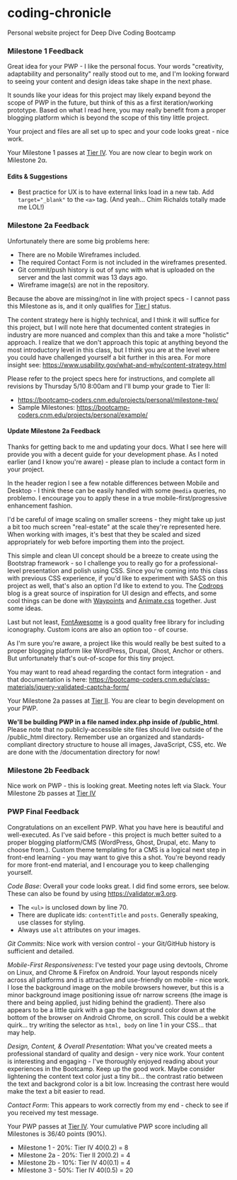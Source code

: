 # coding-chronicle
Personal website project for Deep Dive Coding Bootcamp

### Milestone 1 Feedback
Great idea for your PWP - I like the personal focus. Your words "creativity, adaptability and personality" really stood out to me, and I'm looking forward to seeing your content and design ideas take shape in the next phase. 

It sounds like your ideas for this project may likely expand beyond the scope of PWP in the future, but think of this as a first iteration/working prototype. Based on what I read here, you may really benefit from a proper blogging platform which is beyond the scope of this tiny little project.

Your project and files are all set up to spec and your code looks great - nice work.

Your Milestone 1 passes at [Tier IV](https://bootcamp-coders.cnm.edu/projects/personal/rubric/). You are now clear to begin work on Milestone 2&alpha;.

#### Edits &amp; Suggestions
- Best practice for UX is to have external links load in a new tab. Add `target="_blank"` to the `<a>` tag. (And yeah... Chim Richalds totally made me LOL!)

### Milestone 2a Feedback
Unfortunately there are some big problems here: 
- There are no Mobile Wireframes included. 
- The required Contact Form is not included in the wireframes presented.
- Git commit/push history is out of sync with what is uploaded on the server and the last commit was 13 days ago. 
- Wireframe image(s) are not in the repository. 

Because the above are missing/not in line with project specs - I cannot pass this Milestone as is, and it only qualifies for [Tier I](https://bootcamp-coders.cnm.edu/projects/personal/rubric/) status.

The content strategy here is highly technical, and I think it will suffice for this project, but I will  note here that documented content strategies in industry are more nuanced and complex than this and take a more "holistic" approach. I realize that we don't approach this topic at anything beyond the most introductory level in this class, but I think you are at the level where you could have challenged yourself a bit further in this area. For more insight see: https://www.usability.gov/what-and-why/content-strategy.html

Please refer to the project specs here for instructions, and complete all revisions by Thursday 5/10 8:00am and I'll bump your grade to Tier II: 
- https://bootcamp-coders.cnm.edu/projects/personal/milestone-two/ 
- Sample Milestones: https://bootcamp-coders.cnm.edu/projects/personal/example/

#### Update Milestone 2a Feedback
Thanks for getting back to me and updating your docs. What I see here will provide you with a decent guide for your development phase. As I noted earlier (and I know you're aware) - please plan to include a contact form in your project. 

In the header region I see a few notable differences between Mobile and Desktop - I think these can be easily handled with some `@media` queries, no problemo. I encourage you to apply these in a true mobile-first/progressive enhancement fashion. 

I'd be careful of image scaling on smaller screens - they might take up just a bit too much screen "real-estate" at the scale they're represented here. When working with images, it's best that they be scaled and sized appropriately for web before importing them into the project.

This simple and clean UI concept should be a breeze to create using the Bootstrap framework - so I challenge you to really go for a professional-level presentation and polish using CSS. Since you're coming into this class with previous CSS experience, if you'd like to experiment with SASS on this project as well, that's also an option I'd like to extend to you. The [Codrops](https://tympanus.net/codrops/) blog is a great source of inspiration for UI design and effects, and some cool things can be done with [Waypoints](http://imakewebthings.com/waypoints/) and [Animate.css](https://daneden.github.io/animate.css/) together. Just some ideas.

Last but not least, [FontAwesome](https://fontawesome.com/) is a good quality free library for including iconography. Custom icons are also an option too - of course.

As I'm sure you're aware, a project like this would really be best suited to a proper blogging platform like WordPress, Drupal, Ghost, Anchor or others. But unfortunately that's out-of-scope for this tiny project.

You may want to read ahead regarding the contact form integration - and that documentation is here: https://bootcamp-coders.cnm.edu/class-materials/jquery-validated-captcha-form/

Your Milestone 2a passes at [Tier II](https://bootcamp-coders.cnm.edu/projects/personal/rubric/). You are clear to begin development on your PWP.

**We'll be building PWP in a file named index.php inside of /public_html**. Please note that no publicly-accessible site files should live outside of the /public_html directory. Remember use an organized and standards-compliant directory structure to house all images, JavaScript, CSS, etc. We are done with the /documentation directory for now!

### Milestone 2b Feedback
Nice work on PWP - this is looking great. Meeting notes left via Slack. Your Milestone 2b passes at [Tier IV](https://bootcamp-coders.cnm.edu/projects/personal/rubric/)

### PWP Final Feedback
Congratulations on an excellent PWP. What you have here is beautiful and well-executed. As I've said before - this project is much better suited to a proper blogging platform/CMS (WordPress, Ghost, Drupal, etc. Many to choose from.). Custom theme templating for a CMS is a logical next step in front-end learning - you may want to give this a shot. You're beyond ready for more front-end material, and I encourage you to keep challenging yourself.

*Code Base*: Overall your code looks great. I did find some errors, see below. These can also be found by using https://validator.w3.org.
- The `<ul>` is unclosed down by line 70.
- There are duplicate ids: `contentTitle` and `posts`. Generally speaking, use classes for styling.
- Always use `alt` attributes on your images.

*Git Commits*: Nice work with version control - your Git/GitHub history is sufficient and detailed.

*Mobile-First Responsiveness*: I've tested your page using devtools, Chrome on Linux, and Chrome & Firefox on Android. Your layout responds nicely across all platforms and is attractive and use-friendly on mobile - nice work. I lose the background image on the mobile browsers however, but this is a minor background image positioning issue ofr narrow screens (the image is there and being applied, just hiding behind the gradient). There also appears to be a little quirk with a gap the background color down at the bottom of the browser on Android Chrome, on scroll. This could be a webkit quirk... try writing the selector as `html, body` on line 1 in your CSS... that may help.

*Design, Content, &amp; Overall Presentation*: What you've created meets a professional standard of quality and design - very nice work. Your content is interesting and engaging - I've thoroughly enjoyed reading about your experiences in the Bootcamp. Keep up the good work. Maybe consider lightening the content text color just a tiny bit... the contrast ratio between the text and backgrond color is a bit low. Increasing the contrast here would make the text a bit easier to read.

*Contact Form*: This appears to work correctly from my end - check to see if you received my test message.

Your PWP passes at [Tier IV](https://bootcamp-coders.cnm.edu/projects/personal/rubric/). Your cumulative PWP score including all Milestones is 36/40 points (90%).

- Milestone 1 - 20%: Tier IV 40(0.2) = 8
- Milestone 2a - 20%: Tier II 20(0.2) = 4
- Milestone 2b - 10%: Tier IV 40(0.1) = 4
- Milestone 3 - 50%: Tier IV 40(0.5) = 20
